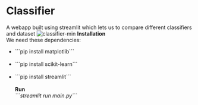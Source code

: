 # Classifier
A webapp built using streamlit which lets us to compare different classifiers and dataset
![classifier-min](https://user-images.githubusercontent.com/54054165/125445574-fb6237f5-ef28-4f98-a505-dd3786c402a2.gif)
<b> Installation</b><br>
We need these dependencies:<br>
<ul>
  <li>```pip install matplotlib```</li><br>
  <li>```pip install scikit-learn```</li><br>
  <li>```pip install streamlit```</li><br>
<b> Run</b><br>
<i>```streamlit run main.py```</i>
